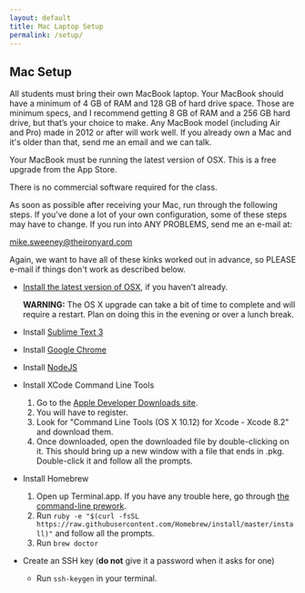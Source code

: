 ```yaml
---
layout: default
title: Mac Laptop Setup
permalink: /setup/
---
```

## Mac Setup

All students must bring their own MacBook laptop. Your MacBook should have a minimum of 4 GB of RAM and 128 GB of hard drive space. Those are minimum specs, and I recommend getting 8 GB of RAM and a 256 GB hard drive, but that’s your choice to make. Any MacBook model (including Air and Pro) made in 2012 or after will work well. If you already own a Mac and it's older than that, send me an email and we can talk.

Your MacBook must be running the latest version of OSX. This is a free upgrade from the App Store.

There is no commercial software required for the class.

As soon as possible after receiving your Mac, run through the following steps. If you've done a lot of your own configuration, some of these steps may have to change.  If you run into ANY PROBLEMS, send me an e-mail at:

<mike.sweeney@theironyard.com>

Again, we want to have all of these kinks worked out in advance, so PLEASE e-mail if things don't work as described below.

* [Install the latest version of OSX](http://www.apple.com/macos/sierra/), if you haven’t already.

  **WARNING:** The OS X upgrade can take a bit of time to complete and will require a restart. Plan on doing this in the evening or over a lunch break.

* Install [Sublime Text 3](http://www.sublimetext.com/3)

* Install [Google Chrome](https://www.google.com/intl/en/chrome/browser/)

* Install [NodeJS](https://nodejs.org/en/)

* Install XCode Command Line Tools
    1. Go to the [Apple Developer Downloads site](https://developer.apple.com/downloads/).
    1. You will have to register.
    1. Look for "Command Line Tools (OS X 10.12) for Xcode - Xcode 8.2" and download them.
    1. Once downloaded, open the downloaded file by double-clicking on it. This should bring up a new window with a file that ends in .pkg. Double-click it and follow all the prompts.

* Install Homebrew
    1. Open up Terminal.app. If you have any trouble here, go through [the command-line prework](/prework#topic-3-the-command-line).
    1. Run `ruby -e "$(curl -fsSL https://raw.githubusercontent.com/Homebrew/install/master/install)"` and follow all the prompts.
    1. Run `brew doctor`

* Create an SSH key (__do not__ give it a password when it asks for one)
    * Run `ssh-keygen` in your terminal.